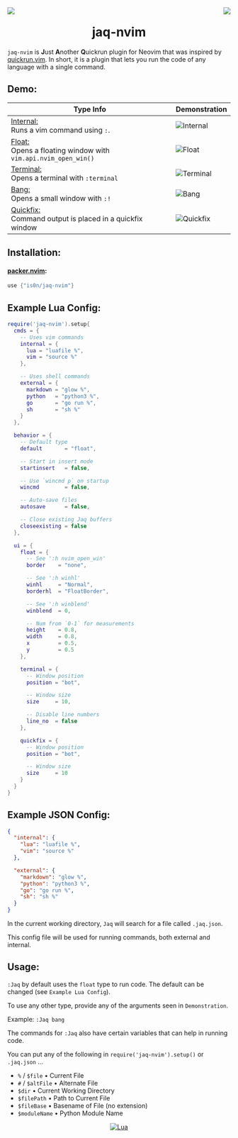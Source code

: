 <img src="https://img.shields.io/github/stars/is0n/jaq-nvim.svg?style=for-the-badge&label=stars" align="left"/>
<img src="https://img.shields.io/github/license/is0n/jaq-nvim?style=for-the-badge&logo=GNU" align="right"/>

<h1 align='center'>jaq-nvim</h1>

`jaq-nvim` is **J**ust **A**nother **Q**uickrun plugin for Neovim that was inspired by [quickrun.vim](https://github.com/D0n9X1n/quickrun.vim). In short, it is a plugin that lets you run the code of any language with a single command.

## Demo:

| Type Info                                                                      | Demonstration                                                                                                      |
| ------------------------------------------------------------------------------ | ------------------------------------------------------------------------------------------------------------------ |
| <ins>Internal:</ins> <br/> Runs a vim command using `:`.                       | ![Internal](https://user-images.githubusercontent.com/57725322/178857660-6e0f9eff-cef2-47c6-85f0-4696697e95d7.png) |
| <ins>Float:</ins> <br/> Opens a floating window with `vim.api.nvim_open_win()` | ![Float](https://user-images.githubusercontent.com/57725322/178857665-a771d37c-b705-4bd2-99f6-9812bb37a898.png)    |
| <ins>Terminal:</ins> <br/> Opens a terminal with `:terminal`                   | ![Terminal](https://user-images.githubusercontent.com/57725322/178857666-8536e793-3977-4a10-a611-a3aaec975870.png) |
| <ins>Bang:</ins> <br/> Opens a small window with `:!`                          | ![Bang](https://user-images.githubusercontent.com/57725322/178857662-fe4d133f-24d2-4298-89fd-fd9fc3fbf326.png)     |
| <ins>Quickfix:</ins> <br/> Command output is placed in a quickfix window       | ![Quickfix](https://user-images.githubusercontent.com/57725322/178857664-1d6593be-2ea6-4a00-9531-36b3a097a02a.png) |

## Installation:

#### [packer.nvim](https://github.com/wbthomason/packer.nvim):
  ```lua
  use {"is0n/jaq-nvim"}
  ```

## Example Lua Config:
```lua
require('jaq-nvim').setup{
  cmds = {
    -- Uses vim commands
    internal = {
      lua = "luafile %",
      vim = "source %"
    },

    -- Uses shell commands
    external = {
      markdown = "glow %",
      python   = "python3 %",
      go       = "go run %",
      sh       = "sh %"
    }
  },

  behavior = {
    -- Default type
    default       = "float",

    -- Start in insert mode
    startinsert   = false,

    -- Use `wincmd p` on startup
    wincmd        = false,

    -- Auto-save files
    autosave      = false,

    -- Close existing Jaq buffers
    closeexisting = false
  },

  ui = {
    float = {
      -- See ':h nvim_open_win'
      border    = "none",

      -- See ':h winhl'
      winhl     = "Normal",
      borderhl  = "FloatBorder",

      -- See ':h winblend'
      winblend  = 0,

      -- Num from `0-1` for measurements
      height    = 0.8,
      width     = 0.8,
      x         = 0.5,
      y         = 0.5
    },

    terminal = {
      -- Window position
      position = "bot",

      -- Window size
      size     = 10,

      -- Disable line numbers
      line_no  = false
    },

    quickfix = {
      -- Window position
      position = "bot",

      -- Window size
      size     = 10
    }
  }
}
```

## Example JSON Config:
```json
{
  "internal": {
    "lua": "luafile %",
    "vim": "source %"
  },

  "external": {
    "markdown": "glow %",
    "python": "python3 %",
    "go": "go run %",
    "sh": "sh %"
  }
}
```

In the current working directory, `Jaq` will search for a file called `.jaq.json`.

This config file will be used for running commands, both external and internal.

## Usage:

`:Jaq` by default uses the `float` type to run code. The default can be changed (see `Example Lua Config`).

To use any other type, provide any of the arguments seen in `Demonstration`.

Example: `:Jaq bang`

The commands for `:Jaq` also have certain variables that can help in running code.

You can put any of the following in `require('jaq-nvim').setup()` or `.jaq.json` ...
- `%` / `$file`    • Current File
- `#` / `$altFile` • Alternate File
- `$dir`           • Current Working Directory
- `$filePath`      • Path to Current File
- `$fileBase`      • Basename of File (no extension)
- `$moduleName`    • Python Module Name

<div align="center" id="madewithlua">

[![Lua](https://img.shields.io/badge/Made%20with%20Lua-blue.svg?style=for-the-badge&logo=lua)](#madewithlua)

</div>
